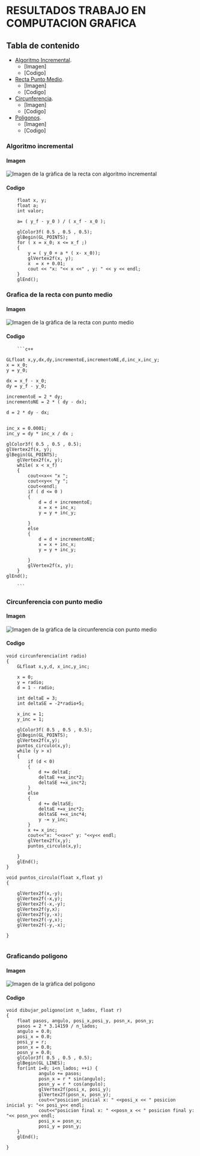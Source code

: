 # RESULTADOS TRABAJO EN COMPUTACION GRAFICA

## Tabla de contenido
- [Algoritmo Incremental](#algoritmo-incremental).
  - [Imagen]
  - [Codigo]
- [Recta Punto Medio](#grafica-de-la-recta-con-punto-medio).
  - [Imagen]
  - [Codigo]
- [Circunferencia](#circunferencia-con-punto-medio).
  - [Imagen]
  - [Codigo]
- [Poligonos](#graficando-poligono).
  - [Imagen]
  - [Codigo]

  

  
  
### Algoritmo incremental

#### Imagen

![Imagen de la gràfica de la recta con algoritmo incremental](https://raw.githubusercontent.com/duilmarc/computacion_grafica/master/algoritmo_incremental.png)

#### Codigo

```
	float x, y;
	float a;
	int valor;

	a= ( y_f - y_0 ) / ( x_f - x_0 );

	glColor3f( 0.5 , 0.5 , 0.5);
	glBegin(GL_POINTS);
	for ( x = x_0; x <= x_f ;)
	{	
		y = ( y_0 + a * ( x- x_0));
		glVertex2f(x, y);
		x  = x + 0.01;
		cout << "x: "<< x <<" , y: " << y << endl;
	}
	glEnd();

```


### Grafica de la recta con punto medio 

#### Imagen
![Imagen de la gràfica de la recta con punto medio](https://raw.githubusercontent.com/duilmarc/computacion_grafica/master/linea_recta.png)

#### Codigo

		```c++
		
	GLfloat x,y,dx,dy,incrementoE,incrementoNE,d,inc_x,inc_y; 
	x = x_0;
	y = y_0;

	dx = x_f - x_0;
	dy = y_f - y_0;

	incrementoE = 2 * dy;
	incrementoNE = 2 * ( dy - dx);
	
	d = 2 * dy - dx;
	

	inc_x = 0.0001;
	inc_y = dy * inc_x / dx ;

	glColor3f( 0.5 , 0.5 , 0.5);
	glVertex2f(x, y);
	glBegin(GL_POINTS);
		glVertex2f(x, y);
		while( x < x_f)
		{
			cout<<x<< "x ";
			cout<<y<< "y ";
			cout<<endl;
			if ( d <= 0 )
			{
				d = d + incrementoE;
				x = x + inc_x;
				y = y + inc_y;

			}
			else
			{	
				d = d + incrementoNE;
				x = x + inc_x;
				y = y + inc_y;

			}
			glVertex2f(x, y);
		}
	glEnd();
		
		```
### Circunferencia con punto medio

#### Imagen
![Imagen de la gràfica de la circunferencia con punto medio](https://raw.githubusercontent.com/duilmarc/computacion_grafica/master/circunferencia.png)

#### Codigo
```
void circunferencia(int radio)
{
    GLfloat x,y,d, x_inc,y_inc; 

    x = 0;
    y = radio;
    d = 1 - radio;

    int deltaE = 3;
    int deltaSE = -2*radio+5;

    x_inc = 1;
    y_inc = 1;

    glColor3f( 0.5 , 0.5 , 0.5);
    glBegin(GL_POINTS);
    glVertex2f(x,y);
    puntos_circulo(x,y);
    while (y > x)
    {
        if (d < 0)
        {
            d += deltaE;
            deltaE +=x_inc*2;
            deltaSE +=x_inc*2;
        }
        else
        {
	        d += deltaSE;
	        deltaE +=x_inc*2;
	        deltaSE +=x_inc*4;
	        y -= y_inc;
        }
        x += x_inc;
        cout<<"x: "<<x<<" y: "<<y<< endl;
        glVertex2f(x,y);
        puntos_circulo(x,y);

    }
    glEnd();
}

void puntos_circulo(float x,float y)
{
    
    glVertex2f(x,-y);
    glVertex2f(-x,y);
    glVertex2f(-x,-y);
    glVertex2f(y,x);
    glVertex2f(y,-x);
    glVertex2f(-y,x);
    glVertex2f(-y,-x);

}


```
### Graficando poligono

#### Imagen
![Imagen de la gràfica del poligono](https://raw.githubusercontent.com/duilmarc/computacion_grafica/master/poligono.png)

#### Codigo
```
void dibujar_poligono(int n_lados, float r)
{
	float pasos, angulo, posi_x,posi_y, posn_x, posn_y;
    pasos = 2 * 3.14159 / n_lados;
    angulo = 0.0;
    posi_x = 0.0;
    posi_y = r;
    posn_x = 0.0;
    posn_y = 0.0;
	glColor3f( 0.5 , 0.5 , 0.5);
    glBegin(GL_LINES);
    for(int i=0; i<n_lados; ++i) {
            angulo += pasos;
            posn_x = r * sin(angulo);
            posn_y = r * cos(angulo);
            glVertex2f(posi_x, posi_y);
            glVertex2f(posn_x, posn_y);
            cout<<"posicion inicial x: " <<posi_x << " posicion inicial y: "<< posi_y<< endl;
            cout<<"posicion final x: " <<posn_x << " posicion final y: "<< posn_y<< endl;
            posi_x = posn_x;
            posi_y = posn_y;
    }
    glEnd();

}

```
